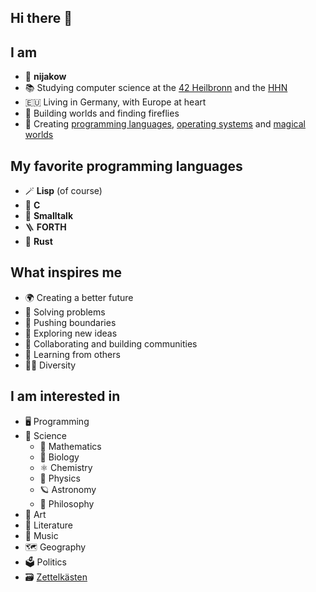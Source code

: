## Hi there 👋

<!--
**nijakow/nijakow** is a ✨ _special_ ✨ repository because its `README.md` (this file) appears on your GitHub profile.

Here are some ideas to get you started:

- 🔭 I’m currently working on ...
- 🌱 I’m currently learning ...
- 👯 I’m looking to collaborate on ...
- 🤔 I’m looking for help with ...
- 💬 Ask me about ...
- 📫 How to reach me: ...
- 😄 Pronouns: ...
- ⚡ Fun fact: ...
-->

## I am
 - 🖖 **nijakow**
 - 📚 Studying computer science at the [42 Heilbronn](https://www.42heilbronn.de/en/) and the [HHN](https://www.hs-heilbronn.de/en)
 - 🇪🇺 Living in Germany, with Europe at heart
 - 🌱 Building worlds and finding fireflies
 - 🚀 Creating [programming languages](https://github.com/nijakow/EcoRE), [operating systems](https://github.com/nijakow/nios-c) and [magical](https://github.com/nijakow/raven) [worlds](https://github.com/nijakow/lmud)

## My favorite programming languages
 - 🪄 **Lisp** (of course)
 - 🔧 **C**
 - 🎈 **Smalltalk**
 - 🪜 **FORTH**
 - 🦀 **Rust**

## What inspires me

 - 🌍 Creating a better future
 - 🔧 Solving problems
 - 🚀 Pushing boundaries
 - 📜 Exploring new ideas
 - 🤝 Collaborating and building communities
 - 🧠 Learning from others
 - 🏳️‍🌈 Diversity

## I am interested in

 - 🖥️ Programming
 - 🧪 Science
   - 🌌 Mathematics
   - 🧬 Biology
   - ⚛️ Chemistry
   - 🍏 Physics
   - 🪐 Astronomy
   - 📜 Philosophy
 - 🎨 Art
 - 📖 Literature
 - 🎼 Music
 - 🗺️ Geography
 - 🗳️ Politics
 - 🗃️ [Zettelkästen](https://zettelkasten.de/introduction/)
